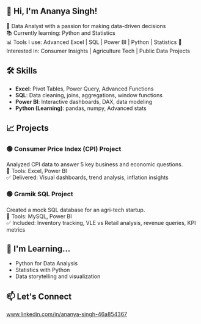 ## 👋 Hi, I'm Ananya Singh!

🎯 Data Analyst with a passion for making data-driven decisions  
📚 Currently learning: Python and Statistics  
📊 Tools I use: Advanced Excel | SQL | Power BI | Python | Statistics 
🧠 Interested in: Consumer Insights | Agriculture Tech | Public Data Projects  

## 🛠 Skills

- **Excel**: Pivot Tables, Power Query, Advanced Functions  
- **SQL**: Data cleaning, joins, aggregations, window functions  
- **Power BI**: Interactive dashboards, DAX, data modeling  
- **Python (Learning)**: pandas, numpy, Advanced stats

## 📈 Projects
### 🟢 Consumer Price Index (CPI) Project  
Analyzed CPI data to answer 5 key business and economic questions.  
📌 Tools: Excel, Power BI  
✅ Delivered: Visual dashboards, trend analysis, inflation insights  

### 🟢 Gramik SQL Project  
Created a mock SQL database for an agri-tech startup.  
📌 Tools: MySQL, Power BI  
✅ Included: Inventory tracking, VLE vs Retail analysis, revenue queries, KPI metrics  

## 🌱 I'm Learning...

- Python for Data Analysis  
- Statistics with Python  
- Data storytelling and visualization  

## 📫 Let's Connect

www.linkedin.com/in/ananya-singh-46a854367


